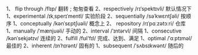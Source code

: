 1、 flip through /flɪp/ 翻转 ; 匆匆查看  2、respectively /rɪˈspektɪvli/ 默认情况下
1、experimental /ɪkˌsperɪˈmentl/ 实验阶段  2、sequentially /səˈkwɛntʃəli/ 按顺序
1、conceptually /kənˈsɛptʃuəli/ 概念上  2、 repository /rɪˈpɑːzətɔːri/ 仓库
1、manually  /ˈmænjuəli/ 手动的 2、interval /ˈɪntərvl/ 间隔
1、consecutive /kənˈsekjətɪv/ 连续的 2、fulfill /fʊl'fɪl/ 完成、达到、满足
1、optimal /ˈɑːptɪməl/ 最佳的 2、inherent /ɪnˈhɪrənt/ 固有的
1、subsequent /ˈsʌbsɪkwənt/ 随后的

 




